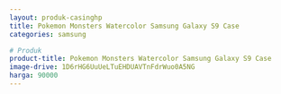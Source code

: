 ```yaml
---
layout: produk-casinghp
title: Pokemon Monsters Watercolor Samsung Galaxy S9 Case
categories: samsung

# Produk
product-title: Pokemon Monsters Watercolor Samsung Galaxy S9 Case
image-drive: 1D6rHG6UuUeLTuEHDUAVTnFdrWuo0A5NG
harga: 90000
---
```

